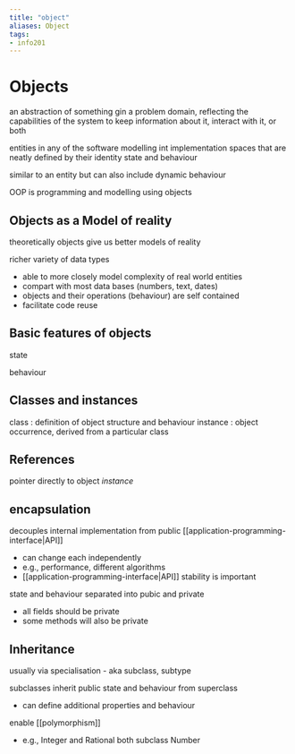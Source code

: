 ```yaml
---
title: "object"
aliases: Object
tags: 
- info201
---
```


# Objects

an abstraction of something gin a problem domain, reflecting the capabilities of the system to keep information about it, interact with it, or both

entities in any of the software modelling int implementation spaces that are neatly defined by their identity state and behaviour

similar to an entity but can also include dynamic behaviour

OOP is programming and modelling using objects

## Objects as a Model of reality
theoretically objects give us better models of reality

richer variety of data types
- able to more closely model complexity of real world entities
- compart with most data bases (numbers, text, dates)
- objects and their operations (behaviour) are self contained
- facilitate code reuse

## Basic features of objects

state

behaviour

## Classes and instances
class : definition of object structure and behaviour
instance : object occurrence, derived from a particular class


## References
pointer directly to object _instance_ 


## encapsulation
decouples internal implementation from public [[application-programming-interface|API]]
- can change each independently
- e.g., performance, different algorithms
- [[application-programming-interface|API]] stability is important

state and behaviour separated into pubic and private
- all fields should be private
- some methods will also be private

## Inheritance
usually via specialisation - aka subclass, subtype

subclasses inherit public state and behaviour from superclass
- can define additional properties and behaviour

enable [[polymorphism]]
- e.g., Integer and Rational both subclass Number

